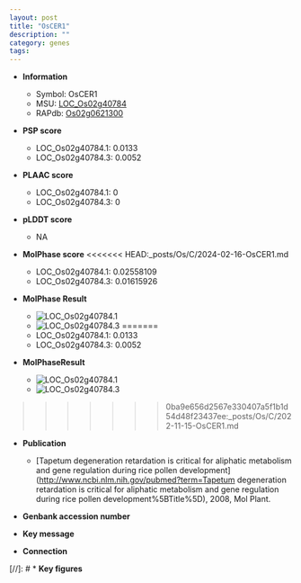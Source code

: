 ```yaml
---
layout: post
title: "OsCER1"
description: ""
category: genes
tags: 
---
```


* **Information**  
    + Symbol: OsCER1  
    + MSU: [LOC_Os02g40784](http://rice.plantbiology.msu.edu/cgi-bin/ORF_infopage.cgi?orf=LOC_Os02g40784)  
    + RAPdb: [Os02g0621300](http://rapdb.dna.affrc.go.jp/viewer/gbrowse_details/irgsp1?name=Os02g0621300)  

* **PSP score**  
    + LOC_Os02g40784.1: 0.0133 
    + LOC_Os02g40784.3: 0.0052 

* **PLAAC score**  
    + LOC_Os02g40784.1: 0 
    + LOC_Os02g40784.3: 0 

* **pLDDT score**
    + NA


* **MolPhase score**
<<<<<<< HEAD:_posts/Os/C/2024-02-16-OsCER1.md
    + LOC_Os02g40784.1: 0.02558109
    + LOC_Os02g40784.3: 0.01615926

* **MolPhase Result**
    + ![LOC_Os02g40784.1](https://304243504.github.io/Pictures/LOC_Os02g/LOC_Os02g40784.1.png)
    + ![LOC_Os02g40784.3](https://304243504.github.io/Pictures/LOC_Os02g/LOC_Os02g40784.3.png)
=======
    + LOC_Os02g40784.1: 0.0133
    + LOC_Os02g40784.3: 0.0052

* **MolPhaseResult**
    + ![LOC_Os02g40784.1](https://ricepsp.github.io/pictures/LOC_Os02g/LOC_Os02g40784.1.png)
    + ![LOC_Os02g40784.3](https://ricepsp.github.io/pictures/LOC_Os02g/LOC_Os02g40784.3.png)
>>>>>>> 0ba9e656d2567e330407a5f1b1d54d48f23437ee:_posts/Os/C/2022-11-15-OsCER1.md

* **Publication**  
    + [Tapetum degeneration retardation is critical for aliphatic metabolism and gene regulation during rice pollen development](http://www.ncbi.nlm.nih.gov/pubmed?term=Tapetum degeneration retardation is critical for aliphatic metabolism and gene regulation during rice pollen development%5BTitle%5D), 2008, Mol Plant.

* **Genbank accession number**  

* **Key message**  

* **Connection**  

[//]: # * **Key figures**  


